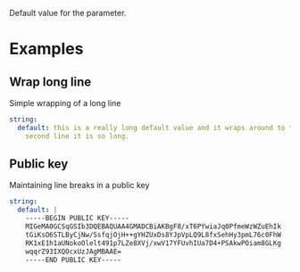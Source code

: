 Default value for the parameter.

# Examples

## Wrap long line

Simple wrapping of a long line

```yaml
string:
  default: this is a really long default value and it wraps around to the
    second line it is so long. 
```

## Public key

Maintaining line breaks in a public key

```yaml
string:
  default: |
    -----BEGIN PUBLIC KEY-----
    MIGeMA0GCSqGSIb3DQEBAQUAA4GMADCBiAKBgF8/xT6PYwiaJq0PfmeWzWZuEhIk
    tGiKsO6STLByCjNw/SsfqjOjH++gYHZUxDs8YJpVpLQ9L8fxSehHy3pmL76c0FhW
    RK1xE1h1aUNokoOlelt491p7LZe8XVj/xwV17YFUvhIUa7D4+PSAkwPOiam8GLKg
    wqqrZ93IXQOcxUzJAgMBAAE=
    -----END PUBLIC KEY-----
```

